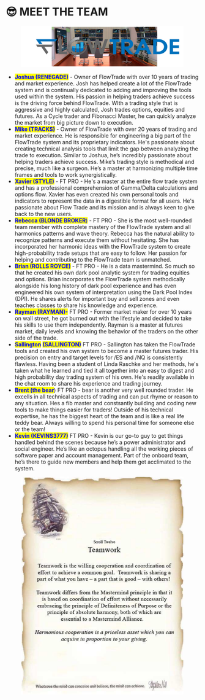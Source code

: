 # 😎 MEET THE TEAM

<figure><img src="../.gitbook/assets/Screenshot 2022-12-05 181207.png" alt=""><figcaption></figcaption></figure>



* <mark style="color:blue;">**Joshua (RENEGADE)**</mark> - Owner of FlowTrade with over 10 years of trading and market experience. Josh has helped create a lot of the FlowTrade system and is continually dedicated to adding and improving the tools used within the system. His passion in helping traders achieve success is the driving force behind FlowTrade. WIth a trading style that is aggressive and highly calculated, Josh trades options, equities and futures. As a Cycle trader and Fibonacci Master, he can quickly analyze the market from big picture down to execution.
* <mark style="color:blue;">**Mike (TRACKS)**</mark> - Owner of FlowTrade with over 20 years of trading and market experience. He is responsible for engineering a big part of the FlowTrade system and its proprietary indicators. He's passionate about creating technical analysis tools that limit the gap between analyzing the trade to execution. Similar to Joshua, he’s incredibly passionate about helping traders achieve success. Mike’s trading style is methodical and precise, much like a surgeon. He’s a master at harmonizing multiple time frames and tools to work synergistically.
* <mark style="color:blue;">**Xavier (STYLE)**</mark> - FT PRO - He's a master at the entire flow trade system and has a professional comprehension of Gamma/Delta calculations and options flow. Xavier has even created his own personal tools and indicators to represent the data in a digestible format for all users. He's passionate about Flow Trade and its mission and is always keen to give back to the new users.
* <mark style="color:blue;">**Rebecca (BLONDE BROKER**</mark><mark style="color:blue;">)</mark> - FT PRO - She is the most well-rounded team member with complete mastery of the FlowTrade system and all harmonics patterns and wave theory. Rebecca has the natural ability to recognize patterns and execute them without hesitating. She has incorporated her harmonic ideas with the FlowTrade system to create high-probability trade setups that are easy to follow. Her passion for helping and contributing to the FlowTrade team is unmatched.
* <mark style="color:blue;">**Brian (ROLLS ROYCE)**</mark> - FT PRO - He is a data mastermind. So much so that he created his own dark pool analytic system for trading equities and options. Brian incorporates the FlowTrade system methodically alongside his long history of dark pool experience and has even engineered his own system of interpretation using the Dark Pool Index (DPI). He shares alerts for important buy and sell zones and even teaches classes to share his knowledge and experience.
* <mark style="color:blue;">**Rayman (RAYMAN)-**</mark> FT PRO - Former market maker for over 10 years on wall street, he got burned out with the lifestyle and decided to take his skills to use them independently. Rayman is a master at futures market, daily levels and knowing the behavior of the traders on the other side of the trade.
* <mark style="color:blue;">**Sallington**</mark> <mark style="color:blue;">**(SALLINGTON)**</mark> FT PRO - Sallington has taken the FlowTrade tools and created his own system to become a master futures trader. His precision on entry and target levels for /ES and /NQ is consistently flawless. Having been a student of Linda Raschke and her methods, he's taken what he learned and tied it all together into an easy to digest and high probability day trading system of his own. He's readily available in the chat room to share his experience and trading journey.
* <mark style="color:blue;">**Brent (the bear**</mark>) FT PRO -  bear is another very well rounded trader.  He excells in all technical aspects of trading and can put rhyme or reason to any situation.  Hes a fib master and constsantly building and coding new tools to make things easier for traders!  Outside of his technical expertise, he has the biggest heart of the team and is like a real life teddy bear.  Always willing to spend his personal time for someone else or the team!
* <mark style="color:blue;">**Kevin (KEVINS3777)**</mark> FT PRO - Kevin is our go-to guy to get things handled behind the scenes because he’s a power administrator and social engineer. He’s like an octopus handling all the working pieces of software paper and account management. Part of the onboard team, he’s there to guide new members and help them get acclimated to the system.

<figure><img src="../.gitbook/assets/12.png" alt=""><figcaption></figcaption></figure>
